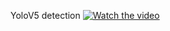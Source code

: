 YoloV5 detection
[![Watch the video](https://img.youtube.com/vi/T-D1KVIuvjA/maxresdefault.jpg)](https://drive.google.com/file/d/1YJc9fRud4CY0nvHXrjhViUSPwMzl8RNb/view?usp=sharing)
